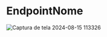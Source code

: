 # EndpointNome


![Captura de tela 2024-08-15 113326](https://github.com/user-attachments/assets/83996cf9-66a2-41e2-ba74-ee5f7bbf22ea)
